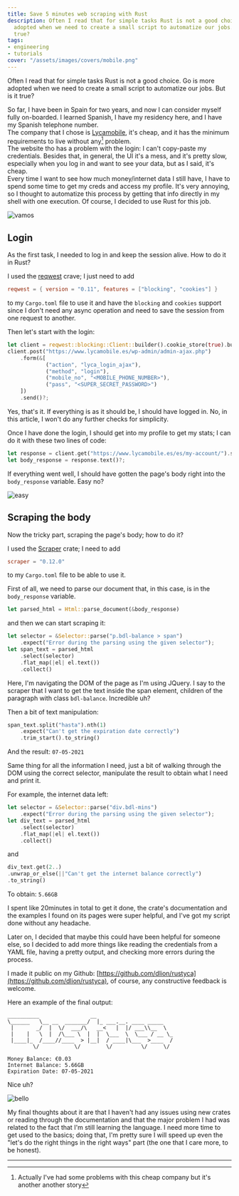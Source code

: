 ```yaml
---
title: Save 5 minutes web scraping with Rust
description: Often I read that for simple tasks Rust is not a good choice. Go is more
  adopted when we need to create a small script to automatize our jobs. But is it
  true?
tags:
- engineering
- tutorials
cover: "/assets/images/covers/mobile.png"
---
```



Often I read that for simple tasks Rust is not a good choice. Go is more adopted when we need to create a small script to automatize our jobs. But is it true?

So far, I have been in Spain for two years, and now I can consider myself fully on-boarded. I learned Spanish, I have my residency here, and I have my Spanish telephone number.   
The company that I chose is [Lycamobile](https://www.lycamobile.es/), it's cheap, and it has the minimum requirements to live without any[^1] problem.   
The website tho has a problem with the login: I can't copy-paste my credentials. Besides that, in general, the UI it's a mess, and it's pretty slow, especially when you log in and want to see your data, but as I said, it's cheap.   
Every time I want to see how much money/internet data I still have, I have to spend some time to get my creds and access my profile. It's very annoying, so I thought to automatize this process by getting that info directly in my shell with one execution. Of course, I decided to use Rust for this job.

![vamos](https://media1.tenor.com/images/441d814d49f761085f8deefe63d0e2e9/tenor.gif)

## Login

As the first task, I needed to log in and keep the session alive. How to do it in Rust?

I used the [reqwest](https://crates.io/crates/reqwest) crave; I just need to add 

```toml
reqwest = { version = "0.11", features = ["blocking", "cookies"] }
```

to my `Cargo.toml` file to use it and have the `blocking` and `cookies` support since I don't need any async operation and need to save the session from one request to another.

Then let's start with the login:

```rust
let client = reqwest::blocking::Client::builder().cookie_store(true).build()?;
client.post("https://www.lycamobile.es/wp-admin/admin-ajax.php")
    .form(&[
            ("action", "lyca_login_ajax"),
            ("method", "login"),
            ("mobile_no", "<MOBILE_PHONE_NUMBER>"),
            ("pass", "<SUPER_SECRET_PASSWORD>")
    ])
    .send()?;
```

Yes, that's it. If everything is as it should be, I should have logged in. No, in this article, I won't do any further checks for simplicity.

Once I have done the login, I should get into my profile to get my stats; I can do it with these two lines of code:

```rust
let response = client.get("https://www.lycamobile.es/es/my-account/").send()?;
let body_response = response.text()?;
```

If everything went well, I should have gotten the page's body right into the `body_response` variable. Easy no?

![easy](https://media.giphy.com/media/3o7btNa0RUYa5E7iiQ/giphy.gif)

## Scraping the body

Now the tricky part, scraping the page's body; how to do it?

I used the [Scraper](https://crates.io/crates/scraper) crate; I need to add 

```toml
scraper = "0.12.0"
```

to my `Cargo.toml` file to be able to use it.

First of all, we need to parse our document that, in this case, is in the `body_response` variable.

```rust
let parsed_html = Html::parse_document(&body_response)
```

and then we can start scraping it:

```rust
let selector = &Selector::parse("p.bdl-balance > span")
    .expect("Error during the parsing using the given selector");
let span_text = parsed_html
    .select(selector)
    .flat_map(|el| el.text())
    .collect()
```

Here, I'm navigating the DOM of the page as I'm using JQuery. I say to the scraper that I want to get the text inside the span element, children of the paragraph with class `bdl-balance`. Incredible uh?

Then a bit of text manipulation: 

```rust
span_text.split("hasta").nth(1)
    .expect("Can't get the expiration date correctly")
    .trim_start().to_string()
```

And the result: `07-05-2021`

Same thing for all the information I need, just a bit of walking through the DOM using the correct selector, manipulate the result to obtain what I need and print it.

For example, the internet data left:

```rust
let selector = &Selector::parse("div.bdl-mins")
    .expect("Error during the parsing using the given selector");
let div_text = parsed_html
    .select(selector)
    .flat_map(|el| el.text())
    .collect()
```

and

```rust
div_text.get(2..)
.unwrap_or_else(||"Can't get the internet balance correctly")
.to_string()
```

To obtain: `5.66GB`

I spent like 20minutes in total to get it done, the crate's documentation and the examples I found on its pages were super helpful, and I've got my script done without any headache.

Later on, I decided that maybe this could have been helpful for someone else, so I decided to add more things like reading the credentials from a YAML file, having a pretty output, and checking more errors during the process.

I made it public on my Github: [https://github.com/dlion/rustyca](https://github.com/dlion/rustyca), of course, any constructive feedback is welcome.

Here an example of the final output:

```
__________                __
\______   \__ __  _______/  |_ ___.__. ____ _____
 |       _/  |  \/  ___/\   __<   |  |/ ___\\__  \
 |    |   \  |  /\___ \  |  |  \___  \  \___ / __ \_
 |____|_  /____//____  > |__|  / ____|\___  >____  /
        \/           \/        \/         \/     \/

Money Balance: €0.03
Internet Balance: 5.66GB
Expiration Date: 07-05-2021
```

Nice uh?

![bello](https://media.giphy.com/media/l4hLByhJfsbv87PJC/giphy.gif)

My final thoughts about it are that I haven't had any issues using new crates or reading through the documentation and that the major problem I had was related to the fact that I'm still learning the language. I need more time to get used to the basics; doing that, I'm pretty sure I will speed up even the "let's do the right things in the right ways" part (the one that I care more, to be honest). 

* * * 

[^1]: Actually I've had some problems with this cheap company but it's another another story
